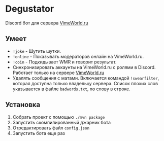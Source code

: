 # Degustator
Discord бот для сервера [VimeWorld.ru](https://discord.gg/vimeworld)

## Умеет
- `!joke` - Шутить шутки.
- `!online` - Показывать модераторов онлайн на VimeWorld.ru.
- `!coin` - Подкидывает WMR и говорит результат.
- Синхронизировать аккаунты на VimeWorld.ru с ролями в Discord. Работает только на сервере [VimeWorld.ru](https://discord.gg/vimeworld)
- Удалять сообщения с матами. Включается командой `!swearfilter`, которая доступна только владельцу сервера. Список плохих слов указывается в файле `badwords.txt`, по слову в строке.

## Установка
1. Собрать проект с помощью `./mvn package`
2. Запустить скомпилированный джарник бота
3. Отредактировать файл `config.json`
4. Запустить бота еще раз
